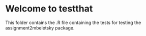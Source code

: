 # Welcome to testthat

This folder contains the .R file containing the tests for testing the assignment2mbeletsky package. 
